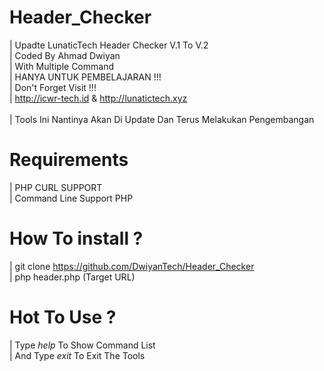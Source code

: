 # Header_Checker
| Upadte LunaticTech Header Checker V.1 To V.2 <br>
|  Coded By Ahmad Dwiyan <br>
|  With Multiple Command 
<br>| HANYA UNTUK PEMBELAJARAN !!!
<br>|  Don't Forget Visit !!! 
<br>|  http://icwr-tech.id & http://lunatictech.xyz                 
<br>|  Tools Ini Nantinya Akan Di Update Dan Terus Melakukan Pengembangan

# Requirements 
| PHP CURL SUPPORT
<br>| Command Line Support PHP 

# How To install ?
| git clone https://github.com/DwiyanTech/Header_Checker
<br>| php header.php (Target URL) 

# Hot To Use ?
|  Type *help* To Show Command  List <br>
|  And Type *exit* To Exit The Tools <br> 
